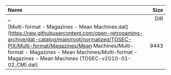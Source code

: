|Name|Size|
|:---|---:|
|[..](../index.html)|DIR|
|[Multi-format - Magazines - Mean Machines.dat](https://raw.githubusercontent.com/open-retrogaming-archive/dat-catalog/main/root/normalized/TOSEC-PIX/Multi-format/Magazines/Mean Machines/Multi-format - Magazines - Mean Machines/Multi-format - Magazines - Mean Machines (TOSEC-v2010-01-02_CM).dat)|9443|
